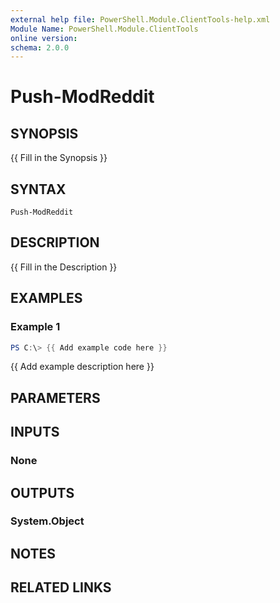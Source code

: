 ```yaml
---
external help file: PowerShell.Module.ClientTools-help.xml
Module Name: PowerShell.Module.ClientTools
online version:
schema: 2.0.0
---
```


# Push-ModReddit

## SYNOPSIS
{{ Fill in the Synopsis }}

## SYNTAX

```
Push-ModReddit
```

## DESCRIPTION
{{ Fill in the Description }}

## EXAMPLES

### Example 1
```powershell
PS C:\> {{ Add example code here }}
```

{{ Add example description here }}

## PARAMETERS

## INPUTS

### None

## OUTPUTS

### System.Object
## NOTES

## RELATED LINKS
